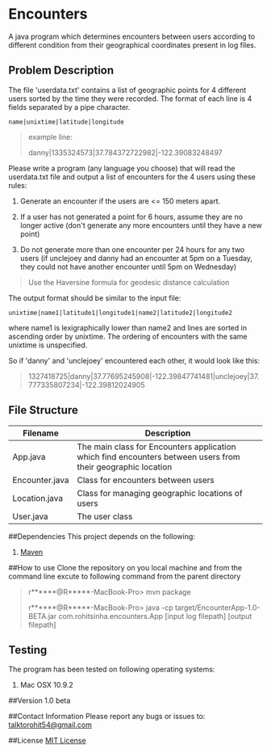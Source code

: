 Encounters
==========

A java program which determines encounters between users according to different condition from their geographical coordinates present in log files.

## Problem Description
The file 'userdata.txt' contains a list of geographic points for 4 different
users sorted by the time they were recorded.  The format of each line is 4
fields separated by a pipe character.

`name|unixtime|latitude|longitude`

>example line:
>
>danny|1335324573|37.784372722982|-122.39083248497

Please write a program (any language you choose) that will read the
userdata.txt file and output a list of encounters for the 4 users using
these rules:

1. Generate an encounter if the users are <= 150 meters apart.

2. If a user has not generated a point for 6 hours, assume they are no longer
  active (don't generate any more encounters until they have a new point)

3. Do not generate more than one encounter per 24 hours for any two users (if
  unclejoey and danny had an encounter at 5pm on a Tuesday, they could not
  have another encounter until 5pm on Wednesday)

>Use the Haversine formula for geodesic distance calculation

The output format should be similar to the input file:

`unixtime|name1|latitude1|longitude1|name2|latitude2|longitude2`

where name1 is lexigraphically lower than name2 and lines are sorted in
ascending order by unixtime.  The ordering of encounters with the same
unixtime is unspecified.

So if 'danny' and 'unclejoey' encountered each other, it would look like this:

>1327418725|danny|37.77695245908|-122.39847741481|unclejoey|37.777335807234|-122.39812024905

## File Structure
| Filename        | Description          |
| ------------- |-------------|
| App.java      | The main class for Encounters application which find encounters between users from their geographic location |
| Encounter.java      | Class for encounters between users | 
| Location.java | Class for managing geographic locations of users |
| User.java | The user class|



##Dependencies
This project depends on the following:

1. [Maven](http://maven.apache.org/)

##How to use
Clone the repository on you local machine and from the command line excute to following command from the parent directory

>r******@R*****-MacBook-Pro> mvn package
>
>r******@R*****-MacBook-Pro> java -cp target/EncounterApp-1.0-BETA.jar com.rohitsinha.encounters.App [input log filepath] [output filepath]

## Testing
The program has been tested on following operating systems:

1. Mac OSX 10.9.2


##Version
1.0 beta

##Contact Information
Please report any bugs or issues to:
[talktorohit54@gmail.com](mailto:talktorohit54@gmail.com)

##License
[MIT License](https://github.com/rohitsinha54/Encounters/blob/master/LICENSE)



